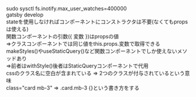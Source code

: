 sudo sysctl fs.inotify.max_user_watches=400000<br>
gatsby develop<br>
stateを使用しなければコンポーネントにコンストラクタは不要(なくてもpropsは使える)<br>
関数コンポーネントの引数({ 変数 })はpropsの値<br>
=>クラスコンポーネントでは同じ値をthis.props.変数で取得できる<br>
makeStyles()やuseStaticQuery()など関数コンポーネントでしか使えないメソッドあり<br>
=>前者はwithStyle()後者はStaticQueryコンポーネントで代用<br>
cssのクラス名に空白が含まれている => 2つのクラスが付与されているという意味<br>
class="card mb-3" => .card.mb-3 {}という書き方をする<br>